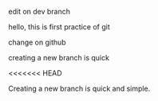 edit on dev branch


hello, this is first practice of git 


change on github


creating a new branch is quick

<<<<<<< HEAD

Creating a new branch is quick and simple.


